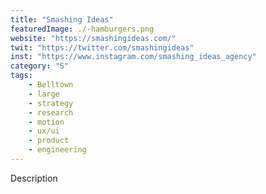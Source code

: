 ```yaml
---
title: "Smashing Ideas"
featuredImage: ./-hamburgers.png
website: "https://smashingideas.com/"
twit: "https://twitter.com/smashingideas"
inst: "https://www.instagram.com/smashing_ideas_agency"
category: "S"
tags:
    - Belltown
    - large
    - strategy
    - research
    - motion
    - ux/ui
    - product
    - engineering
---
```


Description
